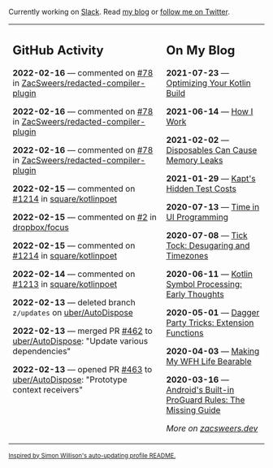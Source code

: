 Currently working on [Slack](https://slack.com/). Read [my blog](https://zacsweers.dev/) or [follow me on Twitter](https://twitter.com/ZacSweers).

<table><tr><td valign="top" width="60%">

## GitHub Activity
<!-- githubActivity starts -->
**2022-02-16** — commented on [#78](https://github.com/ZacSweers/redacted-compiler-plugin/pull/78#issuecomment-1041889422) in [ZacSweers/redacted-compiler-plugin](https://github.com/ZacSweers/redacted-compiler-plugin)

**2022-02-16** — commented on [#78](https://github.com/ZacSweers/redacted-compiler-plugin/pull/78#issuecomment-1041622063) in [ZacSweers/redacted-compiler-plugin](https://github.com/ZacSweers/redacted-compiler-plugin)

**2022-02-16** — commented on [#78](https://github.com/ZacSweers/redacted-compiler-plugin/pull/78#issuecomment-1041592944) in [ZacSweers/redacted-compiler-plugin](https://github.com/ZacSweers/redacted-compiler-plugin)

**2022-02-15** — commented on [#1214](https://github.com/square/kotlinpoet/pull/1214#issuecomment-1040994364) in [square/kotlinpoet](https://github.com/square/kotlinpoet)

**2022-02-15** — commented on [#2](https://github.com/dropbox/focus/issues/2#issuecomment-1040952042) in [dropbox/focus](https://github.com/dropbox/focus)

**2022-02-15** — commented on [#1214](https://github.com/square/kotlinpoet/pull/1214#issuecomment-1040275398) in [square/kotlinpoet](https://github.com/square/kotlinpoet)

**2022-02-14** — commented on [#1213](https://github.com/square/kotlinpoet/issues/1213#issuecomment-1039161271) in [square/kotlinpoet](https://github.com/square/kotlinpoet)

**2022-02-13** — deleted branch `z/updates` on [uber/AutoDispose](https://github.com/uber/AutoDispose)

**2022-02-13** — merged PR [#462](https://github.com/uber/AutoDispose/pull/462) to [uber/AutoDispose](https://github.com/uber/AutoDispose): "Update various dependencies"

**2022-02-13** — opened PR [#463](https://github.com/uber/AutoDispose/pull/463) to [uber/AutoDispose](https://github.com/uber/AutoDispose): "Prototype context receivers"
<!-- githubActivity ends -->
</td><td valign="top" width="40%">

## On My Blog
<!-- blog starts -->
**2021-07-23** — [Optimizing Your Kotlin Build](https://www.zacsweers.dev/optimizing-your-kotlin-build/)

**2021-06-14** — [How I Work](https://www.zacsweers.dev/how-i-work/)

**2021-02-02** — [Disposables Can Cause Memory Leaks](https://www.zacsweers.dev/disposables-can-cause-memory-leaks/)

**2021-01-29** — [Kapt's Hidden Test Costs](https://www.zacsweers.dev/kapts-hidden-test-costs/)

**2020-07-13** — [Time in UI Programming](https://www.zacsweers.dev/time-in-ui/)

**2020-07-08** — [Tick Tock: Desugaring and Timezones](https://www.zacsweers.dev/ticktock-desugaring-timezones/)

**2020-06-11** — [Kotlin Symbol Processing: Early Thoughts](https://www.zacsweers.dev/kotlin-symbol-processor-early-thoughts/)

**2020-05-01** — [Dagger Party Tricks: Extension Functions](https://www.zacsweers.dev/dagger-party-tricks-extension-functions/)

**2020-04-03** — [Making My WFH Life Bearable](https://www.zacsweers.dev/making-wfh-life-bearable/)

**2020-03-16** — [Android's Built-in ProGuard Rules: The Missing Guide](https://www.zacsweers.dev/android-proguard-rules/)
<!-- blog ends -->
_More on [zacsweers.dev](https://zacsweers.dev/)_
</td></tr></table>

<sub><a href="https://simonwillison.net/2020/Jul/10/self-updating-profile-readme/">Inspired by Simon Willison's auto-updating profile README.</a></sub>